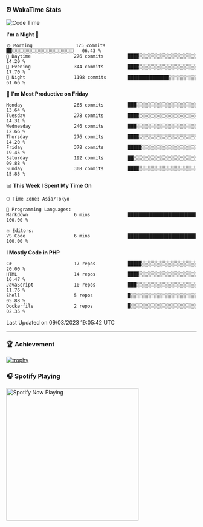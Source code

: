 ### ⏰ WakaTime Stats


<!--START_SECTION:waka-->
![Code Time](http://img.shields.io/badge/Code%20Time-512%20hrs%2048%20mins-blue)

**I'm a Night 🦉** 

```text
🌞 Morning                125 commits         ██░░░░░░░░░░░░░░░░░░░░░░░   06.43 % 
🌆 Daytime                276 commits         ████░░░░░░░░░░░░░░░░░░░░░   14.20 % 
🌃 Evening                344 commits         ████░░░░░░░░░░░░░░░░░░░░░   17.70 % 
🌙 Night                  1198 commits        ███████████████░░░░░░░░░░   61.66 % 
```
📅 **I'm Most Productive on Friday** 

```text
Monday                   265 commits         ███░░░░░░░░░░░░░░░░░░░░░░   13.64 % 
Tuesday                  278 commits         ████░░░░░░░░░░░░░░░░░░░░░   14.31 % 
Wednesday                246 commits         ███░░░░░░░░░░░░░░░░░░░░░░   12.66 % 
Thursday                 276 commits         ████░░░░░░░░░░░░░░░░░░░░░   14.20 % 
Friday                   378 commits         █████░░░░░░░░░░░░░░░░░░░░   19.45 % 
Saturday                 192 commits         ██░░░░░░░░░░░░░░░░░░░░░░░   09.88 % 
Sunday                   308 commits         ████░░░░░░░░░░░░░░░░░░░░░   15.85 % 
```


📊 **This Week I Spent My Time On** 

```text
🕑︎ Time Zone: Asia/Tokyo

💬 Programming Languages: 
Markdown                 6 mins              █████████████████████████   100.00 % 

🔥 Editors: 
VS Code                  6 mins              █████████████████████████   100.00 % 
```

**I Mostly Code in PHP** 

```text
C#                       17 repos            █████░░░░░░░░░░░░░░░░░░░░   20.00 % 
HTML                     14 repos            ████░░░░░░░░░░░░░░░░░░░░░   16.47 % 
JavaScript               10 repos            ███░░░░░░░░░░░░░░░░░░░░░░   11.76 % 
Shell                    5 repos             █░░░░░░░░░░░░░░░░░░░░░░░░   05.88 % 
Dockerfile               2 repos             █░░░░░░░░░░░░░░░░░░░░░░░░   02.35 % 
```




 Last Updated on 09/03/2023 19:05:42 UTC
<!--END_SECTION:waka-->

---

### 🏆 Achievement

[![trophy](https://github-profile-trophy.vercel.app/?username=Slime-hatena&theme=flat&no-bg=true&no-frame=true&column=8)](https://github.com/ryo-ma/github-profile-trophy)

### 🎧 Spotify Playing

[<img src="https://spotify-now-playing-slime-hatena.vercel.app/api/spotify-playing" alt="Spotify Now Playing" width="350" />](https://open.spotify.com/user/slime_hatena)

<!--
**Slime-hatena/Slime-hatena** is a ✨ _special_ ✨ repository because its `README.md` (this file) appears on your GitHub profile.

Here are some ideas to get you started:

- 🔭 I’m currently working on ...
- 🌱 I’m currently learning ...
- 👯 I’m looking to collaborate on ...
- 🤔 I’m looking for help with ...
- 💬 Ask me about ...
- 📫 How to reach me: ...
- 😄 Pronouns: ...
- ⚡ Fun fact: ...
-->
